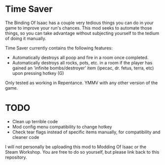 # Time Saver

The Binding Of Isaac has a couple very tedious things you can do in your game to improve your run's chances. This mod seeks to automate those things, so you can take advantage without subjecting yourself to the tedium of doing it manually.

Time Saver currently contains the following features:

* Automatically destroys all poop and fire in a room once completed.
* Automatically destroys all rocks, pots, etc. in a room if the player has gained an 'infinite bombs/destroyer' item (ipecac, dr. fetus, terra, etc) upon pressing hotkey (G)

Only tested as working in Repentance. YMMV with any other version of the game.

# TODO

* Clean up terrible code
* Mod config menu compatibility to change hotkey
* Check tear flags instead of specific items manually, for compatibility and cleaner code

I will not personally be uploading this mod to Modding Of Isaac or the Steam Workshop. You are free to do so yourself, but please link back to this repository.
